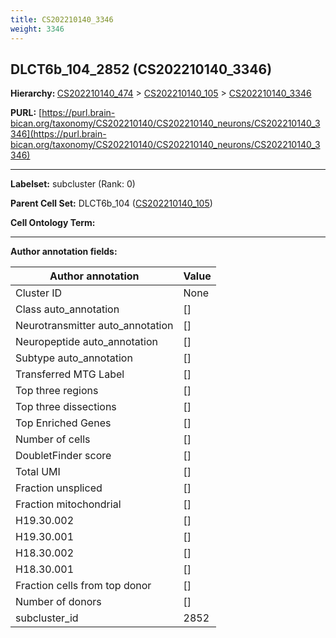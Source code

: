 ```yaml
---
title: CS202210140_3346
weight: 3346
---
```

## DLCT6b_104_2852 (CS202210140_3346)
<b>Hierarchy: </b>
[CS202210140_474](../CS202210140_474) >
[CS202210140_105](../CS202210140_105) >
[CS202210140_3346](../CS202210140_3346)

**PURL:** [https://purl.brain-bican.org/taxonomy/CS202210140/CS202210140_neurons/CS202210140_3346](https://purl.brain-bican.org/taxonomy/CS202210140/CS202210140_neurons/CS202210140_3346)

---


**Labelset:** subcluster (Rank: 0)

**Parent Cell Set:** DLCT6b_104 ([CS202210140_105](../CS202210140_105))



**Cell Ontology Term:** 

[MARKER GENES.]: #


---

[TRANSFERRED ANNOTATIONS.]: #


[AUTHOR ANNOTATION FIELDS.]: #


**Author annotation fields:**

| Author annotation | Value |
|-------------------|-------|
|Cluster ID|None|
|Class auto_annotation|[]|
|Neurotransmitter auto_annotation|[]|
|Neuropeptide auto_annotation|[]|
|Subtype auto_annotation|[]|
|Transferred MTG Label|[]|
|Top three regions|[]|
|Top three dissections|[]|
|Top Enriched Genes|[]|
|Number of cells|[]|
|DoubletFinder score|[]|
|Total UMI|[]|
|Fraction unspliced|[]|
|Fraction mitochondrial|[]|
|H19.30.002|[]|
|H19.30.001|[]|
|H18.30.002|[]|
|H18.30.001|[]|
|Fraction cells from top donor|[]|
|Number of donors|[]|
|subcluster_id|2852|
